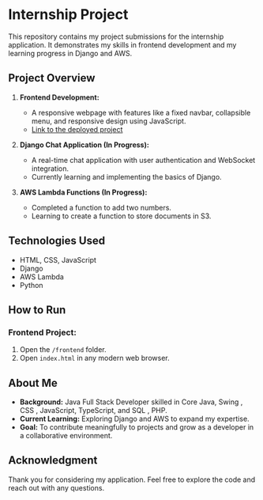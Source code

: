 # Internship Project

This repository contains my project submissions for the internship application. It demonstrates my skills in frontend development and my learning progress in Django and AWS.

## Project Overview

1. **Frontend Development:**
   - A responsive webpage with features like a fixed navbar, collapsible menu, and responsive design using JavaScript.
   - [Link to the deployed project](#)

2. **Django Chat Application (In Progress):**
   - A real-time chat application with user authentication and WebSocket integration.
   - Currently learning and implementing the basics of Django.

3. **AWS Lambda Functions (In Progress):**
   - Completed a function to add two numbers.
   - Learning to create a function to store documents in S3.

## Technologies Used

- HTML, CSS, JavaScript
- Django
- AWS Lambda
- Python

## How to Run

### Frontend Project:
1. Open the `/frontend` folder.
2. Open `index.html` in any modern web browser.


## About Me

- **Background:** Java Full Stack Developer skilled in Core Java, Swing , CSS , JavaScript, TypeScript, and SQL , PHP.
- **Current Learning:** Exploring Django and AWS to expand my expertise.
- **Goal:** To contribute meaningfully to projects and grow as a developer in a collaborative environment.

## Acknowledgment

Thank you for considering my application. Feel free to explore the code and reach out with any questions.

